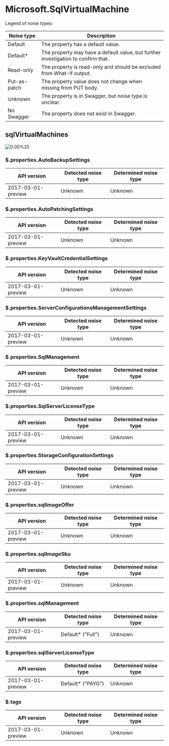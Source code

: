 # Microsoft.SqlVirtualMachine

Legend of noise types:

| Noise type   | Description                                                                       |
| ------------ | --------------------------------------------------------------------------------- |
| Default      | The property has a default value.                                                 |
| Default*     | The property may have a default value, but further investigation to confirm that. |
| Read-only    | The property is read-only and should be excluded from What-If output.             |
| Put-as-patch | The property value does not change when missing from PUT body.                    |
| Unknown      | The property is in Swagger, but noise type is unclear.                            |
| No Swagger   | The property does not exist in Swagger.                                           |

## sqlVirtualMachines

![0.00%25](https://img.shields.io/badge/0.00%25-%E2%98%86☆☆☆☆☆☆☆☆☆-red)

### \$.properties.AutoBackupSettings

| API version        | Detected noise type | Determined noise type |
| ------------------ | ------------------- | --------------------- |
| 2017-03-01-preview | Unknown             | Unknown               |

### \$.properties.AutoPatchingSettings

| API version        | Detected noise type | Determined noise type |
| ------------------ | ------------------- | --------------------- |
| 2017-03-01-preview | Unknown             | Unknown               |

### \$.properties.KeyVaultCredentialSettings

| API version        | Detected noise type | Determined noise type |
| ------------------ | ------------------- | --------------------- |
| 2017-03-01-preview | Unknown             | Unknown               |

### \$.properties.ServerConfigurationsManagementSettings

| API version        | Detected noise type | Determined noise type |
| ------------------ | ------------------- | --------------------- |
| 2017-03-01-preview | Unknown             | Unknown               |

### \$.properties.SqlManagement

| API version        | Detected noise type | Determined noise type |
| ------------------ | ------------------- | --------------------- |
| 2017-03-01-preview | Unknown             | Unknown               |

### \$.properties.SqlServerLicenseType

| API version        | Detected noise type | Determined noise type |
| ------------------ | ------------------- | --------------------- |
| 2017-03-01-preview | Unknown             | Unknown               |

### \$.properties.StorageConfigurationSettings

| API version        | Detected noise type | Determined noise type |
| ------------------ | ------------------- | --------------------- |
| 2017-03-01-preview | Unknown             | Unknown               |

### \$.properties.sqlImageOffer

| API version        | Detected noise type | Determined noise type |
| ------------------ | ------------------- | --------------------- |
| 2017-03-01-preview | Unknown             | Unknown               |

### \$.properties.sqlImageSku

| API version        | Detected noise type | Determined noise type |
| ------------------ | ------------------- | --------------------- |
| 2017-03-01-preview | Unknown             | Unknown               |

### \$.properties.sqlManagement

| API version        | Detected noise type | Determined noise type |
| ------------------ | ------------------- | --------------------- |
| 2017-03-01-preview | Default* ("Full")   | Unknown               |

### \$.properties.sqlServerLicenseType

| API version        | Detected noise type | Determined noise type |
| ------------------ | ------------------- | --------------------- |
| 2017-03-01-preview | Default* ("PAYG")   | Unknown               |

### \$.tags

| API version        | Detected noise type | Determined noise type |
| ------------------ | ------------------- | --------------------- |
| 2017-03-01-preview | Unknown             | Unknown               |
